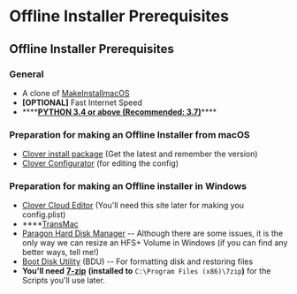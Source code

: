 # Offline Installer Prerequisites

## Offline Installer Prerequisites

### General

* A clone of [MakeInstallmacOS](https://github.com/doesprintfwork/MakeInstallmacOS)
* **\[OPTIONAL\]** Fast Internet Speed
* \*\*\*\*[**PYTHON 3.4 or above \(Recommended: 3.7\)**](https://www.python.org/downloads/)\*\*\*\*

### Preparation for making an Offline Installer from macOS

* [Clover install package](https://cloverdb.com) \(Get the latest and remember the version\)
* [Clover Configurator](https://mackie100projects.altervista.org/download-clover-configurator/) \(for editing the config\)

### Preparation for making an Offline installer in Windows

* [Clover Cloud Editor](http://cloudclovereditor.altervista.org/cce/index.php) \(You'll need this site later for making you config.plist\)
* \*\*\*\*[TransMac](https://www.acutesystems.com/scrtm.htm)
* [Paragon Hard Disk Manager](https://www.paragon-software.com/free/pm-express/#) -- Although there are some issues, it is the only way we can resize an HFS+ Volume in Windows \(if you can find any better ways, tell me!\)
* [Boot Disk Utility](http://cvad-mac.narod.ru/index/bootdiskutility_exe/0-5) \(BDU\) -- For formatting disk and restoring files
* **You'll need** [**7-zip**](https://www.7-zip.org/) **\(installed to** `C:\Program Files (x86)\7zip`**\)** for the Scripts you'll use later.

  

